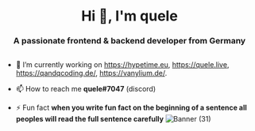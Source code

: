 <h1 align="center">Hi 👋, I'm quele</h1>
<h3 align="center">A passionate frontend & backend developer from Germany</h3>

<p align="left"> <a href="https://twitter.com/" target="blank"><img src="https://img.shields.io/twitter/follow/?logo=twitter&style=for-the-badge" alt="" /></a> </p>

- 🔭 I’m currently working on https://hypetime.eu, https://quele.live, https://qandqcoding.de/, https://vanylium.de/.

- 📫 How to reach me **quele#7047** (discord)

- ⚡ Fun fact **when you write fun fact on the beginning of a sentence all peoples will read the full sentence carefully**
![Banner (31)](https://user-images.githubusercontent.com/76977433/132946176-818e6938-7eab-4234-a8c6-4ca1143410b1.png)


